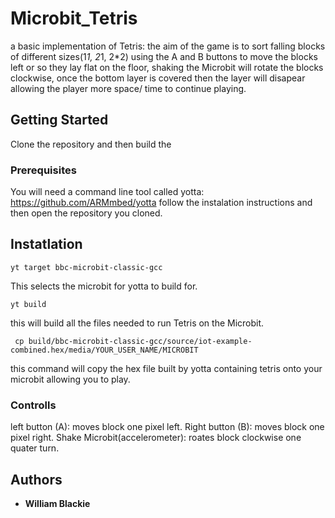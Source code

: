 # Microbit_Tetris

a basic implementation of Tetris: the aim of the game is to sort falling blocks of different sizes(1*1, 2*1, 2*2) using the A and B buttons to move the blocks left or so they lay flat on the floor, shaking the Microbit will rotate the blocks clockwise,  once the bottom layer is covered then the layer will disapear allowing the player more space/ time to continue playing.

## Getting Started

Clone the repository and then build the

### Prerequisites

You will need a command line tool called yotta: https://github.com/ARMmbed/yotta follow the instalation instructions and then open the repository you cloned.

## Instatlation

```
yt target bbc-microbit-classic-gcc
```
This selects the microbit for yotta to build for.

```
yt build
```
this will build all the files needed to run Tetris on the Microbit.

```
 cp build/bbc-microbit-classic-gcc/source/iot-example-combined.hex/media/YOUR_USER_NAME/MICROBIT
```
this command will copy the hex file built by yotta containing tetris onto your microbit allowing you to play.

### Controlls 

left button (A): moves block one pixel left.
Right button (B): moves block one pixel right.
Shake Microbit(accelerometer): roates block clockwise one quater turn.

## Authors

* **William Blackie**


